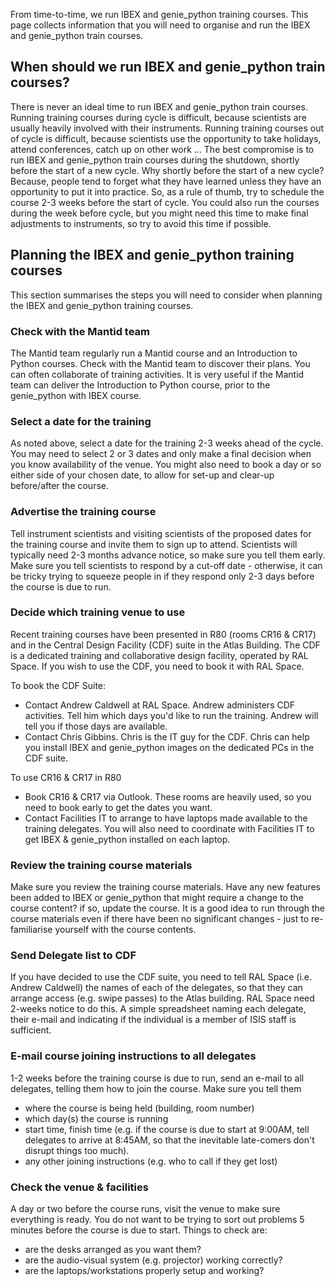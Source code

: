 From time-to-time, we run IBEX and genie_python training courses.  This page collects information that you will need to organise and run the IBEX and genie_python train courses.

## When should we run IBEX and genie_python train courses?
There is never an ideal time to run IBEX and genie_python train courses.  Running training courses during cycle is difficult, because scientists are usually heavily involved with their instruments.  Running training courses out of cycle is difficult, because scientists use the opportunity to take holidays, attend conferences, catch up on other work ...  The best compromise is to run IBEX and genie_python train courses during the shutdown, shortly before the start of a new cycle.  Why shortly before the start of a new cycle?  Because, people tend to forget what they have learned unless they have an opportunity to put it into practice.  So, as a rule of thumb, try to schedule the course 2-3 weeks before the start of cycle.  You could also run the courses during the week before cycle, but you might need this time to make final adjustments to instruments, so try to avoid this time if possible.

## Planning the IBEX and genie_python training courses
This section summarises the steps you will need to consider when planning the IBEX and genie_python training courses.
### Check with the Mantid team
The Mantid team regularly run a Mantid course and an Introduction to  Python courses.  Check with the Mantid team to discover their plans.  You can often collaborate of training activities.  It is very useful if the Mantid team can deliver the Introduction to  Python course, prior to the genie_python with IBEX course.
### Select a date for the training
As noted above, select a date for the training 2-3 weeks ahead of the cycle.  You may need to select 2 or 3 dates and only make a final decision when you know availability of the venue.  You might also need to book a day or so either side of your chosen date, to allow for set-up and clear-up before/after the course.
### Advertise the training course
Tell instrument scientists and visiting scientists of the proposed dates for the training course and invite them to sign up to attend.  Scientists will typically need 2-3 months advance notice, so make sure you tell them early.  Make sure you tell scientists to respond by a cut-off date - otherwise, it can be tricky trying to squeeze people in if they respond only 2-3 days before the course is due to run.
### Decide which training venue to use
Recent training courses have been presented in R80 (rooms CR16 & CR17) and in the Central Design Facility (CDF) suite in the Atlas Building.  The CDF is a dedicated training and collaborative design facility, operated by RAL Space.  If you wish to use the CDF, you need to book it with RAL Space.

To book the CDF Suite:
* Contact Andrew Caldwell at RAL Space.  Andrew administers CDF activities.  Tell him which days you'd like to run the training.  Andrew will tell you if those days are available.
* Contact Chris Gibbins.  Chris is the IT guy for the CDF.  Chris can help you install IBEX and genie_python images on the dedicated PCs in the CDF suite.

To use CR16 & CR17 in R80
* Book CR16 & CR17 via Outlook.  These rooms are heavily used, so you need to book early to get the dates you want.
* Contact Facilities IT to arrange to have laptops made available to the training delegates.  You will also need to coordinate with Facilities IT to get IBEX & genie_python installed on each laptop.

### Review the training course materials
Make sure you review the training course materials.  Have any new features been added to IBEX or genie_python that might require a change to the course content?  if so, update the course.  It is a good idea to run through the course materials even if there have been no significant changes - just to re-familiarise yourself with the course contents.

### Send Delegate list to CDF
If you have decided to use the CDF suite, you need to tell RAL Space (i.e. Andrew Caldwell) the names of each of the delegates, so that they can arrange access (e.g. swipe passes) to the Atlas building.  RAL Space need 2-weeks notice to do this.  A simple spreadsheet naming each delegate, their e-mail and indicating if the individual is a member of ISIS staff is sufficient.

### E-mail course joining instructions to all delegates
1-2 weeks before the training course is due to run, send an e-mail to all delegates, telling them how to join the course.  Make sure you tell them 
   * where the course is being held (building, room number)
   * which day(s) the course is running
   * start time, finish time (e.g. if the course is due to start at 9:00AM, tell delegates to arrive at 8:45AM, so that the inevitable late-comers don't disrupt things too much).
   * any other joining instructions (e.g. who to call if they get lost)

### Check the venue & facilities
A day or two before the course runs, visit the venue to make sure everything is ready.  You do not want to be trying to sort out problems 5 minutes before the course is due to start.  Things to check are:
   * are the desks arranged as you want them?
   * are the audio-visual system (e.g. projector) working correctly?
   * are the laptops/workstations properly setup and working?



